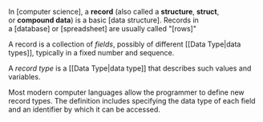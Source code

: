 In [computer science], a **record** (also called a **structure**, **struct**, or **compound data**) is a basic [data structure]. Records in a [database] or [spreadsheet] are usually called "[rows]"

A record is a collection of _fields_, possibly of different [[Data Type|data types]], typically in a fixed number and sequence.

A _record type_ is a [[Data Type|data type]] that describes such values and variables.

Most modern computer languages allow the programmer to define new record types. The definition includes specifying the data type of each field and an identifier by which it can be accessed.